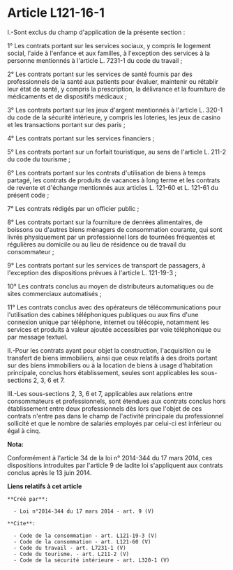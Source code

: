 # Article L121-16-1

I.-Sont exclus du champ d'application de la présente section : 

1° Les contrats portant sur les services sociaux, y compris le logement social, l'aide à l'enfance et aux familles, à
l'exception des services à la personne mentionnés à l'article L. 7231-1 du code du travail ; 

2° Les contrats portant sur les services de santé fournis par des professionnels de la santé aux patients pour évaluer,
maintenir ou rétablir leur état de santé, y compris la prescription, la délivrance et la fourniture de médicaments et de
dispositifs médicaux ; 

3° Les contrats portant sur les jeux d'argent mentionnés à l'article L. 320-1 du code de la sécurité intérieure, y compris
les loteries, les jeux de casino et les transactions portant sur des paris ; 

4° Les contrats portant sur les services financiers ; 

5° Les contrats portant sur un forfait touristique, au sens de l'article L. 211-2 du code du tourisme ; 

6° Les contrats portant sur les contrats d'utilisation de biens à temps partagé, les contrats de produits de vacances à long
terme et les contrats de revente et d'échange mentionnés aux articles L. 121-60 et L. 121-61 du présent code ; 

7° Les contrats rédigés par un officier public ; 

8° Les contrats portant sur la fourniture de denrées alimentaires, de boissons ou d'autres biens ménagers de consommation
courante, qui sont livrés physiquement par un professionnel lors de tournées fréquentes et régulières au domicile ou au lieu
de résidence ou de travail du consommateur ; 

9° Les contrats portant sur les services de transport de passagers, à l'exception des dispositions prévues à l'article L.
121-19-3 ;

10° Les contrats conclus au moyen de distributeurs automatiques ou de sites commerciaux automatisés ; 

11° Les contrats conclus avec des opérateurs de télécommunications pour l'utilisation des cabines téléphoniques publiques ou
aux fins d'une connexion unique par téléphone, internet ou télécopie, notamment les services et produits à valeur ajoutée
accessibles par voie téléphonique ou par message textuel. 

II.-Pour les contrats ayant pour objet la construction, l'acquisition ou le transfert de biens immobiliers, ainsi que ceux
relatifs à des droits portant sur des biens immobiliers ou à la location de biens à usage d'habitation principale, conclus
hors établissement, seules sont applicables les sous-sections 2, 3, 6 et 7. 

III.-Les sous-sections 2, 3, 6 et 7, applicables aux relations entre consommateurs et professionnels, sont étendues aux
contrats conclus hors établissement entre deux professionnels dès lors que l'objet de ces contrats n'entre pas dans le champ
de l'activité principale du professionnel sollicité et que le nombre de salariés employés par celui-ci est inférieur ou égal
à cinq.

**Nota:**

Conformément à l'article 34 de la loi n° 2014-344 du 17 mars 2014, ces dispositions introduites par l'article 9 de ladite loi
s'appliquent aux contrats conclus après le 13 juin 2014.

**Liens relatifs à cet article**

	**Créé par**:

	  - Loi n°2014-344 du 17 mars 2014 - art. 9 (V)

	**Cite**:

	  - Code de la consommation - art. L121-19-3 (V)
	  - Code de la consommation - art. L121-60 (V)
	  - Code du travail - art. L7231-1 (V)
	  - Code du tourisme. - art. L211-2 (V)
	  - Code de la sécurité intérieure - art. L320-1 (V)

